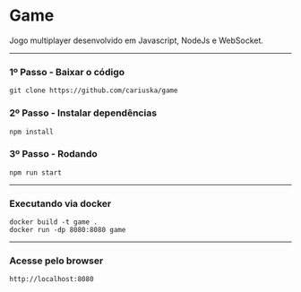 # Game 

Jogo multiplayer desenvolvido em Javascript, NodeJs e WebSocket.

---

### 1º Passo - Baixar o código

```
git clone https://github.com/cariuska/game
```

### 2º Passo - Instalar dependências

```
npm install
```

### 3º Passo - Rodando

```
npm run start
```

---

### Executando via docker

```
docker build -t game .
docker run -dp 8080:8080 game
```

---

### Acesse pelo browser

```
http://localhost:8080
```



